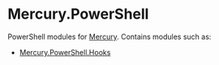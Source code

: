 # Mercury.PowerShell

PowerShell modules for [Mercury][1]. Contains modules such as:

- [Mercury.PowerShell.Hooks][2]

[1]: https://github.com/baliestri/mercury

[2]: ./source/modules/Mercury.PowerShell.Hooks
